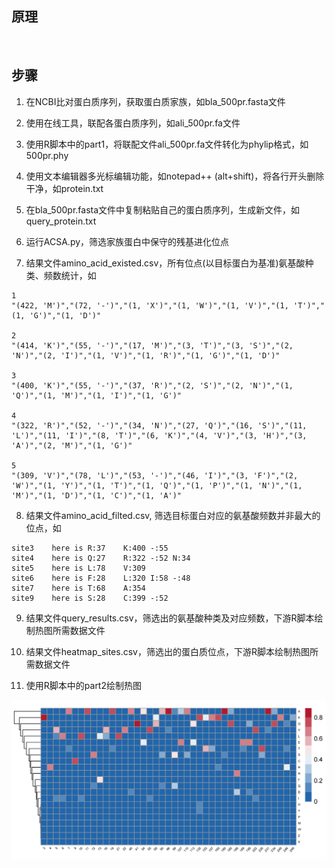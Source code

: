## 原理

<br>

## 步骤

1. 在NCBI比对蛋白质序列，获取蛋白质家族，如bla_500pr.fasta文件

2. 使用在线工具，联配各蛋白质序列，如ali_500pr.fa文件

3. 使用R脚本中的part1，将联配文件ali_500pr.fa文件转化为phylip格式，如500pr.phy

4. 使用文本编辑器多光标编辑功能，如notepad++  (alt+shift)，将各行开头删除干净，如protein.txt

5. 在bla_500pr.fasta文件中复制粘贴自己的蛋白质序列，生成新文件，如query_protein.txt

6. 运行ACSA.py，筛选家族蛋白中保守的残基进化位点

7. 结果文件amino_acid_existed.csv，所有位点(以目标蛋白为基准)氨基酸种类、频数统计，如
```
1
"(422, 'M')","(72, '-')","(1, 'X')","(1, 'W')","(1, 'V')","(1, 'T')","(1, 'G')","(1, 'D')"

2
"(414, 'K')","(55, '-')","(17, 'M')","(3, 'T')","(3, 'S')","(2, 'N')","(2, 'I')","(1, 'V')","(1, 'R')","(1, 'G')","(1, 'D')"

3
"(400, 'K')","(55, '-')","(37, 'R')","(2, 'S')","(2, 'N')","(1, 'Q')","(1, 'M')","(1, 'I')","(1, 'G')"

4
"(322, 'R')","(52, '-')","(34, 'N')","(27, 'Q')","(16, 'S')","(11, 'L')","(11, 'I')","(8, 'T')","(6, 'K')","(4, 'V')","(3, 'H')","(3, 'A')","(2, 'M')","(1, 'G')"

5
"(309, 'V')","(78, 'L')","(53, '-')","(46, 'I')","(3, 'F')","(2, 'W')","(1, 'Y')","(1, 'T')","(1, 'Q')","(1, 'P')","(1, 'N')","(1, 'M')","(1, 'D')","(1, 'C')","(1, 'A')"

```

8. 结果文件amino_acid_filted.csv, 筛选目标蛋白对应的氨基酸频数并非最大的位点，如
```
site3    here is R:37    K:400 -:55 
site4    here is Q:27    R:322 -:52 N:34 
site5    here is L:78    V:309 
site6    here is F:28    L:320 I:58 -:48 
site7    here is T:68    A:354 
site9    here is S:28    C:399 -:52 
```

9. 结果文件query_results.csv，筛选出的氨基酸种类及对应频数，下游R脚本绘制热图所需数据文件

10. 结果文件heatmap_sites.csv，筛选出的蛋白质位点，下游R脚本绘制热图所需数据文件

11. 使用R脚本中的part2绘制热图

![image](https://github.com/knight-qs/ACSA/blob/main/fig/a_c_count_heatmap.jpg)
